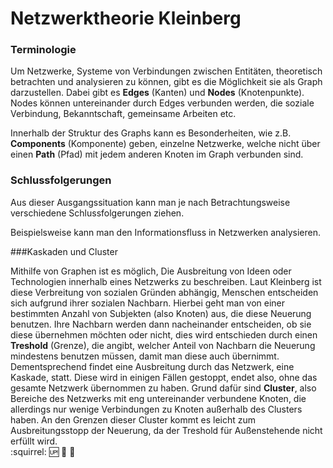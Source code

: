 # Netzwerktheorie Kleinberg

### Terminologie

Um Netzwerke, Systeme von Verbindungen zwischen Entitäten, theoretisch betrachten und analysieren zu können, gibt es die Möglichkeit sie als Graph darzustellen.
Dabei gibt es **Edges** (Kanten) und **Nodes** (Knotenpunkte).
Nodes können untereinander durch Edges verbunden werden, die soziale Verbindung, Bekanntschaft, gemeinsame Arbeiten etc.

<!-- FIXME: Bild von Graphs einfügen  -->

Innerhalb der Struktur des Graphs kann es Besonderheiten, wie z.B. **Components** (Komponente) geben, einzelne Netzwerke, welche nicht über einen **Path** (Pfad) mit jedem anderen Knoten im Graph verbunden sind.

<!-- FIXME: Bild von Component einfügen  -->
<!-- FIXME: Ludwig Fragen über Richtigkeit-->

### Schlussfolgerungen

Aus dieser Ausgangssituation kann man je nach Betrachtungsweise verschiedene Schlussfolgerungen ziehen.

Beispielsweise kann man den Informationsfluss in Netzwerken analysieren.
 <!-- TODO: Plakat anschauen, einfügen -->
###Kaskaden und Cluster

Mithilfe von Graphen ist es möglich, Die Ausbreitung von Ideen oder Technologien innerhalb eines Netzwerks zu beschreiben. Laut Kleinberg ist diese Verbreitung von sozialen Gründen abhängig, Menschen entscheiden sich aufgrund ihrer sozialen Nachbarn. 
Hierbei geht man von einer bestimmten Anzahl von Subjekten (also Knoten) aus, die diese Neuerung benutzen.
Ihre Nachbarn werden dann nacheinander entscheiden, ob sie diese übernehmen möchten oder nicht, dies wird entschieden durch einen  **Treshold** (Grenze), die angibt, welcher Anteil von Nachbarn die Neuerung mindestens benutzen müssen, damit man diese auch übernimmt.
Dementsprechend findet eine Ausbreitung durch das Netzwerk, eine Kaskade, statt.
Diese wird in einigen Fällen gestoppt, endet also, ohne das gesamte Netzwerk übernommen zu haben.
Grund dafür sind **Cluster**, also Bereiche des Netzwerks mit eng untereinander verbundene Knoten, die allerdings nur wenige Verbindungen zu Knoten außerhalb des Clusters haben. An den Grenzen dieser Cluster kommt es leicht zum Ausbreitungsstopp der Neuerung, da der Treshold für Außenstehende nicht erfüllt wird.  
 :squirrel: :up: :cookie: :banana:
